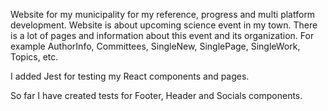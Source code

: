 Website for my municipality for my reference, progress and multi platform development. Website is about upcoming science event in my town. There is a lot of pages and information about this event and its organization. For example AuthorInfo, Committees, SingleNew, SinglePage, SingleWork, Topics, etc.

I added Jest for testing my React components and pages.

So far I have created tests for Footer, Header and Socials components.
